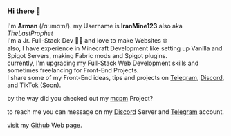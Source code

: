 ### Hi there 👋

I'm **Arman** (/ɑːɹmɑːn/). my Username is **IranMine123** also aka _TheLastProphet_<br>
I'm a Jr. Full-Stack Dev 🧑‍💻 and love to make Websites 🌐<br>
also, I have experience in Minecraft Development like setting up Vanilla and Spigot Servers, making Fabric mods and Spigot plugins.<br>
currently, I'm upgrading my Full-Stack Web Development skills and sometimes freelancing for Front-End Projects.<br>
I share some of my Front-End ideas, tips and projects on [Telegram](https://t.me/@ArmanStudios), [Discord](https://discord.gg/xbTxvGGPVj), and TikTok (Soon).<br>

by the way did you checked out my [mcpm](https://github.com/ArmanStudios/mcpm) Project?

to reach me you can message on my [Discord](https://discord.gg/xbTxvGGPVj
) Server and [Telegram](https://t.me/@IranMine123) account.

visit my [Github](https://iranmine123.github.io) Web page.

<!--
**IranMine123/iranmine123** is a ✨ _special_ ✨ repository because its `README.md` (this file) appears on your GitHub profile.

Here are some ideas to get you started:

- 🔭 I’m currently working on ...
- 🌱 I’m currently learning ...
- 👯 I’m looking to collaborate on ...
- 🤔 I’m looking for help with ...
- 💬 Ask me about ...
- 📫 How to reach me: ...
- 😄 Pronouns: ...
- ⚡ Fun fact: ...
-->
